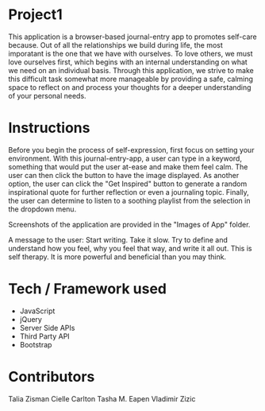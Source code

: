 # Project1
This application is a browser-based journal-entry app to promotes self-care because. Out of all the relationships we build during life, the most imporatant is the one that we have with ourselves. To love others, we must love ourselves first, which begins with an internal understanding on what we need on an individual basis. Through this application, we strive to make this difficult task somewhat more manageable by providing a safe, calming space to reflect on and process your thoughts for a deeper understanding of your personal needs.

# Instructions
Before you begin the process of self-expression, first focus on setting your environment. With this journal-entry-app, a user can type in a keyword, something that would put the user at-ease and make them feel calm. The user can then click the button to have the image displayed. As another option, the user can click the "Get Inspired" button to generate a random inspirational quote for further reflection or even a journaling topic. Finally, the user can determine to listen to a soothing playlist from the selection in the dropdown menu.

Screenshots of the application are provided in the "Images of App" folder.

A message to the user: Start writing. Take it slow. Try to define and understand how you feel, why you feel that way, and write it all out. This is self therapy. It is more powerful and beneficial than you may think.

# Tech / Framework used
* JavaScript
* jQuery
* Server Side APIs
* Third Party API
* Bootstrap

# Contributors
Talia Zisman
Cielle Carlton
Tasha M. Eapen
Vladimir Zizic